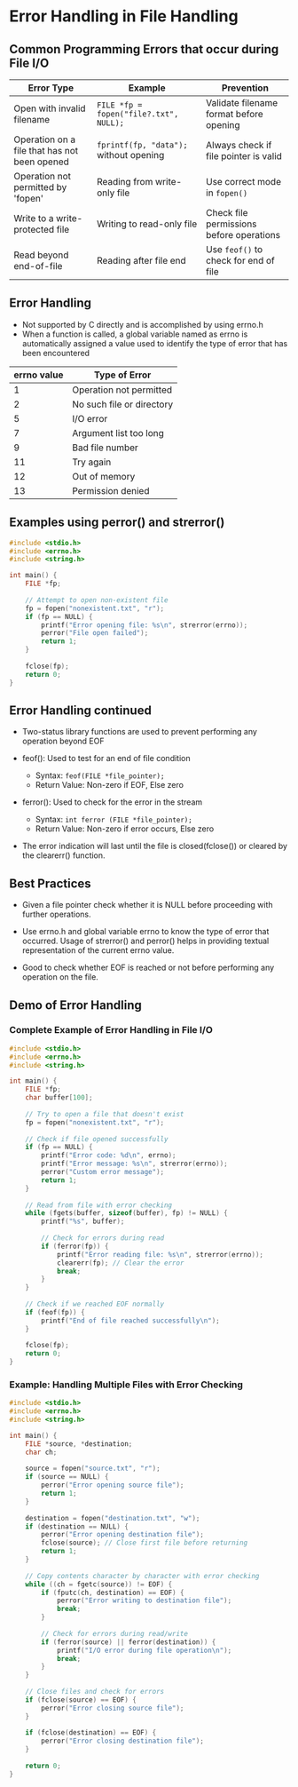 # Error Handling in File Handling

## Common Programming Errors that occur during File I/O

| Error Type | Example | Prevention |
|------------|---------|------------|
| Open with invalid filename | `FILE *fp = fopen("file?.txt", NULL);` | Validate filename format before opening |
| Operation on a file that has not been opened | `fprintf(fp, "data");` without opening | Always check if file pointer is valid |
| Operation not permitted by 'fopen' | Reading from write-only file | Use correct mode in `fopen()` |
| Write to a write-protected file | Writing to read-only file | Check file permissions before operations |
| Read beyond end-of-file | Reading after file end | Use `feof()` to check for end of file |

## Error Handling

- Not supported by C directly and is accomplished by using errno.h
- When a function is called, a global variable named as errno is automatically assigned a value used to identify the type of error that has been encountered

| errno value | Type of Error |
|-------------|---------------|
| 1 | Operation not permitted |
| 2 | No such file or directory |
| 5 | I/O error |
| 7 | Argument list too long |
| 9 | Bad file number |
| 11 | Try again |
| 12 | Out of memory |
| 13 | Permission denied |

## Examples using perror() and strerror()

```c
#include <stdio.h>
#include <errno.h>
#include <string.h>

int main() {
    FILE *fp;
    
    // Attempt to open non-existent file
    fp = fopen("nonexistent.txt", "r");
    if (fp == NULL) {
        printf("Error opening file: %s\n", strerror(errno));
        perror("File open failed");
        return 1;
    }
    
    fclose(fp);
    return 0;
}
```

## Error Handling continued

- Two-status library functions are used to prevent performing any operation beyond EOF

- feof(): Used to test for an end of file condition
  - Syntax: `feof(FILE *file_pointer);`
  - Return Value: Non-zero if EOF, Else zero

- ferror(): Used to check for the error in the stream
  - Syntax: `int ferror (FILE *file_pointer);`
  - Return Value: Non-zero if error occurs, Else zero

- The error indication will last until the file is closed(fclose()) or cleared by the clearerr() function.

## Best Practices

- Given a file pointer check whether it is NULL before proceeding with further operations.

- Use errno.h and global variable errno to know the type of error that occurred. Usage of strerror() and perror() helps in providing textual representation of the current errno value.

- Good to check whether EOF is reached or not before performing any operation on the file.

## Demo of Error Handling

### Complete Example of Error Handling in File I/O

```c
#include <stdio.h>
#include <errno.h>
#include <string.h>

int main() {
    FILE *fp;
    char buffer[100];
    
    // Try to open a file that doesn't exist
    fp = fopen("nonexistent.txt", "r");
    
    // Check if file opened successfully
    if (fp == NULL) {
        printf("Error code: %d\n", errno);
        printf("Error message: %s\n", strerror(errno));
        perror("Custom error message");
        return 1;
    }
    
    // Read from file with error checking
    while (fgets(buffer, sizeof(buffer), fp) != NULL) {
        printf("%s", buffer);
        
        // Check for errors during read
        if (ferror(fp)) {
            printf("Error reading file: %s\n", strerror(errno));
            clearerr(fp); // Clear the error
            break;
        }
    }
    
    // Check if we reached EOF normally
    if (feof(fp)) {
        printf("End of file reached successfully\n");
    }
    
    fclose(fp);
    return 0;
}
```

### Example: Handling Multiple Files with Error Checking

```c
#include <stdio.h>
#include <errno.h>
#include <string.h>

int main() {
    FILE *source, *destination;
    char ch;
    
    source = fopen("source.txt", "r");
    if (source == NULL) {
        perror("Error opening source file");
        return 1;
    }
    
    destination = fopen("destination.txt", "w");
    if (destination == NULL) {
        perror("Error opening destination file");
        fclose(source); // Close first file before returning
        return 1;
    }
    
    // Copy contents character by character with error checking
    while ((ch = fgetc(source)) != EOF) {
        if (fputc(ch, destination) == EOF) {
            perror("Error writing to destination file");
            break;
        }
        
        // Check for errors during read/write
        if (ferror(source) || ferror(destination)) {
            printf("I/O error during file operation\n");
            break;
        }
    }
    
    // Close files and check for errors
    if (fclose(source) == EOF) {
        perror("Error closing source file");
    }
    
    if (fclose(destination) == EOF) {
        perror("Error closing destination file");
    }
    
    return 0;
}
```
